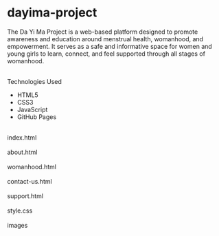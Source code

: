 # dayima-project
The Da Yi Ma Project is a web-based platform designed to promote awareness and education around menstrual health, womanhood, and empowerment.
It serves as a safe and informative space for women and young girls to learn, connect, and feel supported through all stages of womanhood.

<br> Technologies Used </br>
- HTML5 </br>
- CSS3 </br>
- JavaScript </br>
- GitHub Pages </br>


<br> index.html </br>
<br> about.html </br>
<br> womanhood.html </br>
<br> contact-us.html </br>
<br> support.html </br>
<br> style.css </br>
<br> images </br>
